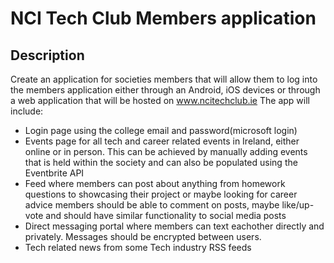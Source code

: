 # NCI Tech Club Members application

## Description
Create an application for societies members that will allow them to log into the members application either through an Android, iOS devices or through a web application that will be hosted on www.ncitechclub.ie 
The app will include:
- Login page using the college email and password(microsoft login)
- Events page for all tech and career related events in Ireland, either online or in person. This can be achieved by manually adding events that is held within the society and can also be populated using the Eventbrite API
- Feed where members can post about anything from homework questions to showcasing their project or maybe looking for career advice members should be able to comment on posts, maybe like/up-vote and should have similar functionality to social media posts
- Direct messaging portal where members can text eachother directly and privately. Messages should be encrypted between users.
- Tech related news from some Tech industry RSS feeds
